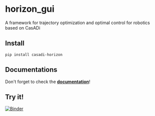 # horizon_gui
A framework for trajectory optimization and optimal control for robotics based on CasADi

## Install
```pip install casadi-horizon```

## Documentations
Don't forget to check the [**documentation**](https://francescoruscelli.github.io/horizon_gui/)! 

## Try it!
[![Binder](https://mybinder.org/badge_logo.svg)](https://mybinder.org/v2/gh/FrancescoRuscelli/horizon-live/main?filepath=index.ipynb?urlpath=lab)


